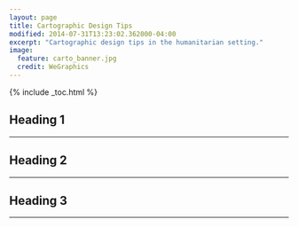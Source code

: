 ```yaml
---
layout: page
title: Cartographic Design Tips
modified: 2014-07-31T13:23:02.362000-04:00
excerpt: "Cartographic design tips in the humanitarian setting."
image:
  feature: carto_banner.jpg
  credit: WeGraphics
---
```


{% include _toc.html %}


## Heading 1

---

## Heading 2

---
## Heading 3

---